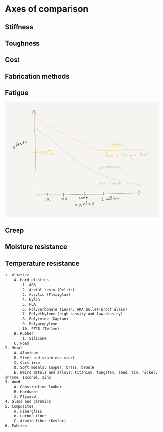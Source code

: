 # Axes of comparison #


## Stiffness ##

## Toughness ##

## Cost ##

## Fabrication methods ##

## Fatigue ##

![Fatigue limit of steel](HTMS-fatigue-limit-of-steel-2016-07-14.png)

## Creep ##

## Moisture resistance ##

## Temperature resistance

    1. Plastics
        A. Hard plastics
            1. ABS
            2. Acetal resin (Delrin)
            3. Acrylic (Plexiglas)
            4. Nylon
            5. PLA
            6. Polycarbonate (Lexan, AKA bullet-proof glass)
            7. Polyethylene (high density and low density)
            8. Polyimide (Kapton)
            9. Polypropylene
            10. PTFE (Teflon)
        B. Rubber
            1. Silicone
        C. Foam
    2. Metal
        A. Aluminum
        B. Steel and stainless steel
        C. Cast iron
        D. Soft metals: Copper, brass, bronze
        E. Weird metals and alloys: titanium, tungsten, lead, tin, nickel, chrome, Inconel, zinc
    3. Wood
        A. Construction lumber
        B. Hardwood
        C. Plywood
    4. Glass and ceramics
    5. Composites
        A. Fiberglass
        B. Carbon fiber
        C. Aramid fiber (Kevlar)
    6. Fabrics
